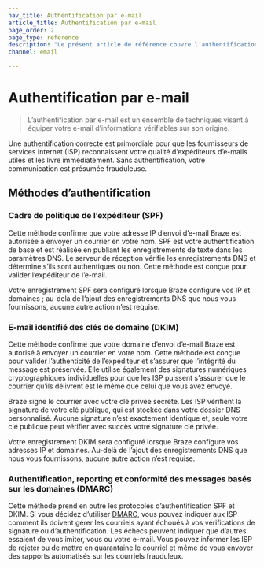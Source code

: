 ```yaml
---
nav_title: Authentification par e-mail
article_title: Authentification par e-mail
page_order: 2
page_type: reference
description: "Le présent article de référence couvre l’authentification par e-mail, un ensemble de techniques visant à équiper votre e-mail d’informations vérifiables sur son origine."
channel: email

---
```


# Authentification par e-mail

> L’authentification par e-mail est un ensemble de techniques visant à équiper votre e-mail d’informations vérifiables sur son origine.

Une authentification correcte est primordiale pour que les fournisseurs de services Internet (ISP) reconnaissent votre qualité d’expéditeurs d’e-mails utiles et les livre immédiatement. Sans authentification, votre communication est présumée frauduleuse. 

## Méthodes d’authentification

### Cadre de politique de l’expéditeur (SPF)

Cette méthode confirme que votre adresse IP d’envoi d’e-mail Braze est autorisée à envoyer un courrier en votre nom. SPF est votre authentification de base et est réalisée en publiant les enregistrements de texte dans les paramètres DNS. Le serveur de réception vérifie les enregistrements DNS et détermine s’ils sont authentiques ou non. Cette méthode est conçue pour valider l’expéditeur de l’e-mail.

Votre enregistrement SPF sera configuré lorsque Braze configure vos IP et domaines ; au-delà de l’ajout des enregistrements DNS que nous vous fournissons, aucune autre action n’est requise.

### E-mail identifié des clés de domaine (DKIM)

Cette méthode confirme que votre domaine d’envoi d’e-mail Braze est autorisé à envoyer un courrier en votre nom. Cette méthode est conçue pour valider l’authenticité de l’expéditeur et s’assurer que l’intégrité du message est préservée. Elle utilise également des signatures numériques cryptographiques individuelles pour que les ISP puissent s’assurer que le courrier qu’ils délivrent est le même que celui que vous avez envoyé.

Braze signe le courrier avec votre clé privée secrète. Les ISP vérifient la signature de votre clé publique, qui est stockée dans votre dossier DNS personnalisé. Aucune signature n’est exactement identique et, seule votre clé publique peut vérifier avec succès votre signature clé privée.

Votre enregistrement DKIM sera configuré lorsque Braze configure vos adresses IP et domaines. Au-delà de l’ajout des enregistrements DNS que nous vous fournissons, aucune autre action n’est requise.

### Authentification, reporting et conformité des messages basés sur les domaines (DMARC)

Cette méthode prend en outre les protocoles d’authentification SPF et DKIM. Si vous décidez d’utiliser [DMARC](https://dmarc.org/), vous pouvez indiquer aux ISP comment ils doivent gérer les courriels ayant échoués à vos vérifications de signature ou d’authentification. Les échecs peuvent indiquer que d’autres essaient de vous imiter, vous ou votre e-mail. Vous pouvez informer les ISP de rejeter ou de mettre en quarantaine le courriel et même de vous envoyer des rapports automatisés sur les courriels frauduleux.
